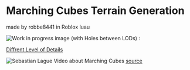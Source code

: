 # Marching Cubes Terrain Generation

made by robbe8441 in Roblox luau


![Work in progress image (with Holes between LODs) : ](https://media.discordapp.net/attachments/840662676560150552/1169928279176777779/image.png?ex=65572f9d&is=6544ba9d&hm=14318844ed64f77024cb597b2b11990082e2d376f32f3056800ce59bfc8fece0&=&width=1058&height=671)


[Diffrent Level of Details](https://media.discordapp.net/attachments/840662676560150552/1169929376377360404/image.png?ex=655730a3&is=6544bba3&hm=94a5cc28132c598e1201530877452c64616fb6ea0c02e461beaa6fda1306f166&=&width=1060&height=671)


![Sebastian Lague Video about  Marching Cubes](https://youtu.be/M3iI2l0ltbE?si=oh0nZOssyXWPHmh5)
[source](https://paulbourke.net/geometry/polygonise/)
